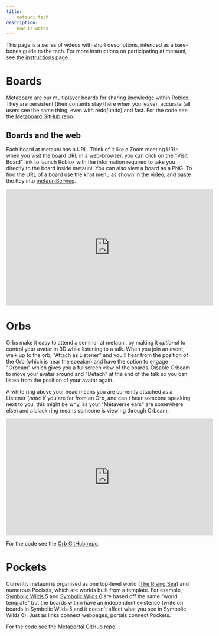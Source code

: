 ```yaml
---
title:
    metauni tech
description:
    How it works
---
```


This page is a series of videos with short descriptions, intended as a bare-bones guide to the tech. For more instructions on participating at metauni, see the [instructions](https://metauni.org/posts/instructions/instructions) page.

# Boards

Metaboard are our multiplayer boards for sharing knowledge within Roblox. They are persistent (their contents stay there when you leave), accurate (all users see the same thing, even with redo/undo) and fast. For the code see the [Metaboard GitHub repo](https://github.com/metauni/metaboard).

## Boards and the web

Each board at metauni has a URL. Think of it like a Zoom meeting URL: when you visit the board URL in a web-browser, you can click on the "Visit Board" link to launch Roblox with the information required to take you directly to the board inside metauni. You can also view a board as a PNG. To find the URL of a board use the knot menu as shown in the video, and paste the Key into [metauniService](http://service.metauni.org).

<p align="center">
<iframe width="560" height="315" src="https://www.youtube.com/embed/wrNxdVPv2Ms" title="YouTube video player" frameborder="0" allow="accelerometer; autoplay; clipboard-write; encrypted-media; gyroscope; picture-in-picture" allowfullscreen></iframe>
</p>

# Orbs

Orbs make it easy to attend a seminar at metauni, by making it *optional* to control your avatar in 3D while listening to a talk. When you join an event, walk up to the orb, "Attach as Listener" and you'll hear from the position of the Orb (which is near the speaker) and have the option to engage "Orbcam" which gives you a fullscreen view of the boards. Disable Orbcam to move your avatar around and "Detach" at the end of the talk so you can listen from the position of your avatar again.

A white ring above your head means you are currently attached as a Listener (*note*: if you are far from an Orb, and can't hear someone speaking next to you, this might be why, as your "Metaverse ears" are somewhere else) and a black ring means someone is viewing through Orbcam.

<p align="center">
<iframe width="560" height="315" src="https://www.youtube.com/embed/u9kDwbWJGgw" title="YouTube video player" frameborder="0" allow="accelerometer; autoplay; clipboard-write; encrypted-media; gyroscope; picture-in-picture" allowfullscreen></iframe>
</p>

For the code see the [Orb GitHub repo](https://github.com/metauni/orb).

# Pockets

Currently metauni is organised as one top-level world ([The Rising Sea](https://www.roblox.com/games/8165217582/The-Rising-Sea)) and numerous Pockets, which are worlds built from a template. For example, [Symbolic Wilds 5](https://www.roblox.com/games/start?placeId=8165217582&launchData=pocket%3ASymbolic%20Wilds%205) and [Symbolic Wilds 6](https://www.roblox.com/games/start?placeId=8165217582&launchData=pocket%3ASymbolic%20Wilds%206) are based off the same "world template" but the boards within have an independent existence (write on boards in Symbolic Wilds 5 and it doesn't affect what you see in Symbolic Wilds 6). Just as links connect webpages, portals connect Pockets. 

For the code see the [Metaportal GitHub repo](https://github.com/metauni/metaportal).
